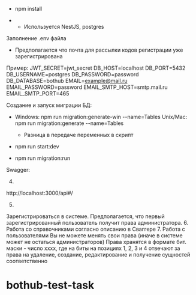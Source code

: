 -
  npm install

-
  * Используется NestJS, postgres

Заполнение .env файла
  * Предполагается что почта для рассылки кодов регистрации уже зарегистрирована

  Пример:
    JWT_SECRET=jwt_secret
    DB_HOST=localhost
    DB_PORT=5432
    DB_USERNAME=postgres
    DB_PASSWORD=password
    DB_DATABASE=bothub
    EMAIL=example@mail.ru
    EMAIL_PASSWORD=password
    EMAIL_SMTP_HOST=smtp.mail.ru
    EMAIL_SMTP_PORT=465

Создание и запуск миграции БД:

-
  Windows: npm run migration:generate-win --name=Tables
  Unix/Mac: npm run migration:generate --name=Tables

  * Разница в передаче переменных в скрипт
-
  npm run start:dev
-
  npm run migration:run

Swagger:

4.
  http://localhost:3000/api#/

5.
  Зарегистрироваться в системе. Предполагается, что первый зарегистрированный пользователь получит права администратора.
6.
  Работа со справочниками согласно описанию в Сваггере
7.
  Работа с пользователями
  Вы не можете менять свои права (иначе в системе может не остаться администраторов)
  Права хранятся в формате бит. маски - число xxxx, где на биты на позициях 1, 2, 3 и 4 отвечают за права на удаление, создание, редактирование и получение сущностей соответственно

# bothub-test-task
